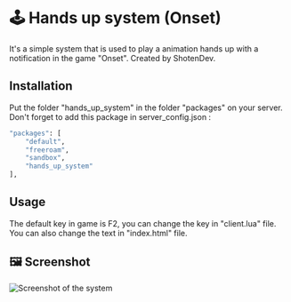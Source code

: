 # :joystick: Hands up system (Onset)

It's a simple system that is used to play a animation hands up with a notification in the game "Onset".
Created by ShotenDev.

## Installation

Put the folder "hands_up_system" in the folder "packages" on your server.
Don't forget to add this package in server_config.json :

```bash
"packages": [
    "default",
    "freeroam",
    "sandbox",
    "hands_up_system"
],
```

## Usage

The default key in game is F2, you can change the key in "client.lua" file.
You can also change the text in "index.html" file.

## :framed_picture: Screenshot
![Screenshot of the system](https://imgur.com/T1Y8ZsT)
